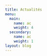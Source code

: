 ```yaml
---
title: Actualités
menu:
  main:
    name: ac
    weight: 4
  secondary:
    name: ac
    weight: 1
layout: blog
---
```

